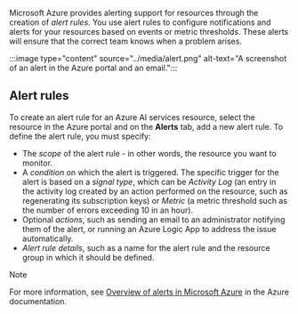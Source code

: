 
Microsoft Azure provides alerting support for resources through the creation of *alert rules*. You use alert rules to configure notifications and alerts for your resources based on events or metric thresholds. These alerts will ensure that the correct team knows when a problem arises.

:::image type="content" source="../media/alert.png" alt-text="A screenshot of an alert in the Azure portal and an email.":::

## Alert rules

To create an alert rule for an Azure AI services resource, select the resource in the Azure portal and on the **Alerts** tab, add a new alert rule. To define the alert rule, you must specify:
- The *scope* of the alert rule - in other words, the resource you want to monitor. 
- A *condition* on which the alert is triggered. The specific trigger for the alert is based on a *signal type*, which can be *Activity Log* (an entry in the activity log created by an action performed on the resource, such as regenerating its subscription keys) or *Metric* (a metric threshold such as the number of errors exceeding 10 in an hour).
- Optional *actions*, such as sending an email to an administrator notifying them of the alert, or running an Azure Logic App to address the issue automatically.
- *Alert rule details*, such as a name for the alert rule and the resource group in which it should be defined.

> [!NOTE]
> For more information, see [Overview of alerts in Microsoft Azure](/azure/azure-monitor/alerts/alerts-overview) in the Azure documentation.
